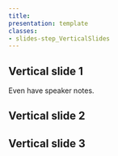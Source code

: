 ```yaml
---
title:
presentation: template
classes:
- slides-step_VerticalSlides
---
```

<section>
    <div class="ContentAligner ContentAligner-Vertical">
        <div class="ContentAligner-LeftTop u-ShortTitleAlign">
            <div class="title__container">
                <h1 class="SlideContentTitle u-sans u-bold">Vertical slide 1</h1>
                <div class="SlideTitleUnderline"></div>
            </div>
        </div>
        <div class="ContentContainer ContentAligner-LeftBottom">        
    </div>
     <aside class="notes">
        Even have speaker notes.
    </aside>
</section>
<section>
    <div class="ContentAligner ContentAligner-Vertical">
        <div class="ContentAligner-LeftTop u-ShortTitleAlign">
            <div class="title__container">
                <h1 class="SlideContentTitle u-sans u-bold">Vertical slide 2</h1>
                <div class="SlideTitleUnderline"></div>
            </div>
        </div>
        <div class="ContentContainer ContentAligner-LeftBottom">        
    </div>
</section>
<section>
    <div class="ContentAligner ContentAligner-Vertical">
        <div class="ContentAligner-LeftTop u-ShortTitleAlign">
            <div class="title__container">
                <h1 class="SlideContentTitle u-sans u-bold">Vertical slide 3</h1>
                <div class="SlideTitleUnderline"></div>
            </div>
        </div>
        <div class="ContentContainer ContentAligner-LeftBottom">        
    </div>
</section>
